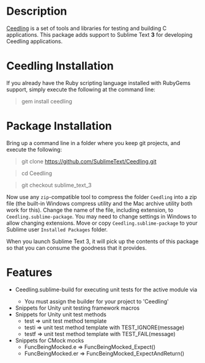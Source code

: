 Description
===========
[Ceedling](http://throwtheswitch.org/) is a set of tools and libraries for testing and building C applications. This package adds support to Sublime Text **3** for developing Ceedling applications.

Ceedling Installation
=====================
If you already have the Ruby scripting language installed with RubyGems support, simply execute the following at the command line:

> gem install ceedling

Package Installation
====================
Bring up a command line in a folder where you keep git projects, and execute the following:

> git clone https://github.com/SublimeText/Ceedling.git

> cd Ceedling

> git checkout sublime_text_3

Now use any `zip`-compatible tool to compress the folder `Ceedling` into a zip file (the built-in Windows compress utility and the Mac archive utility both work for this). Change the name of the file, including extension, to `Ceedling.sublime-package`. You may need to change settings in Windows to allow changing extensions. Move or copy `Ceedling.sublime-package` to your Sublime user `Installed Packages` folder.

When you launch Sublime Text 3, it will pick up the contents of this package so that you can consume the goodness that it provides.

Features
========
* Ceedling.sublime-build for executing unit tests for the active module via <F7>
    * You must assign the builder for your project to 'Ceedling'
* Snippets for Unity unit testing framework macros
* Snippets for Unity unit test methods
	* test<TAB> => unit test method template
	* testi<TAB> => unit test method template with TEST_IGNORE(message)
	* testf<TAB> => unit test method template with TEST_FAIL(message)
* Snippets for CMock mocks
    * FuncBeingMocked.e<TAB> => FuncBeingMocked_Expect(<parameters>)
    * FuncBeingMocked.er<TAB> => FuncBeingMocked_ExpectAndReturn(<parameters>)

